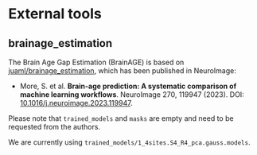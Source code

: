 # External tools
## brainage_estimation
The Brain Age Gap Estimation (BrainAGE) is based on [juaml/brainage_estimation](https://github.com/juaml/brainage_estimation), which has been published in NeuroImage:

 * More, S. et al. **Brain-age prediction: A systematic comparison of machine learning workflows**. NeuroImage 270, 119947 (2023). DOI: [10.1016/j.neuroimage.2023.119947](https://doi.org/10.1016/j.neuroimage.2023.119947).

Please note that `trained_models` and `masks` are empty and need to be requested from the authors.

We are currently using `trained_models/1_4sites.S4_R4_pca.gauss.models`.
